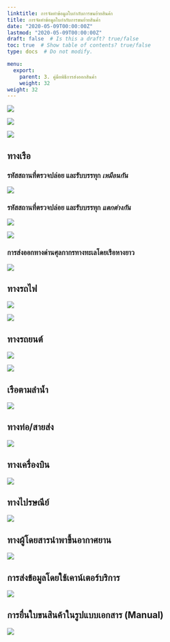 ```yaml
---
linktitle: การจัดทําข้อมูลใบกํากับการขนย้ายสินค้า
title: การจัดทําข้อมูลใบกํากับการขนย้ายสินค้า
date: "2020-05-09T00:00:00Z"
lastmod: "2020-05-09T00:00:00Z"
draft: false  # Is this a draft? true/false
toc: true  # Show table of contents? true/false
type: docs  # Do not modify.

menu:
  export:
    parent: 3. คู่มือพิธีการส่งออกสินค้า
    weight: 32
weight: 32
---
```



![](../img/e-Export-guidejpg_Page65.jpg)

![](../img/e-Export-guidejpg_Page66.jpg)

![](../img/e-Export-guidejpg_Page67.jpg)

## ทางเรือ

### รหัสสถานที่ตรวจปล่อย และรับบรรทุก *เหมือนกัน*

![](../img/e-Export-guidejpg_Page68.jpg)

### รหัสสถานที่ตรวจปล่อย และรับบรรทุก *แตกต่างกัน*

![](../img/e-Export-guidejpg_Page69.jpg)

![](../img/e-Export-guidejpg_Page70-1.jpg)

### การส่งออกทางด่านศุลกากรทางทะเลโดยเรือหางยาว

![](../img/e-Export-guidejpg_Page70-2.jpg)

## ทางรถไฟ

![](../img/e-Export-guidejpg_Page71.jpg)

![](../img/e-Export-guidejpg_Page72-1.jpg)

## ทางรถยนต์

![](../img/e-Export-guidejpg_Page72-2.jpg)

![](../img/e-Export-guidejpg_Page73.jpg)

## เรือตามลํานํ้า

![](../img/e-Export-guidejpg_Page74.jpg)

## ทางท่อ/สายส่ง

![](../img/e-Export-guidejpg_Page75.jpg)

## ทางเครื่องบิน

![](../img/e-Export-guidejpg_Page76.jpg)

## ทางไปรษณีย์

![](../img/e-Export-guidejpg_Page77.jpg)

## ทางผู้โดยสารนําพาขึ้นอากาศยาน

![](../img/e-Export-guidejpg_Page78.jpg)

## การส่งข้อมูลโดยใช้เคาน์เตอร์บริการ

![](../img/e-Export-guidejpg_Page79-1.jpg)

## การยื่นใบขนสินค้าในรูปแบบเอกสาร (Manual)

![](../img/e-Export-guidejpg_Page79-2.jpg)